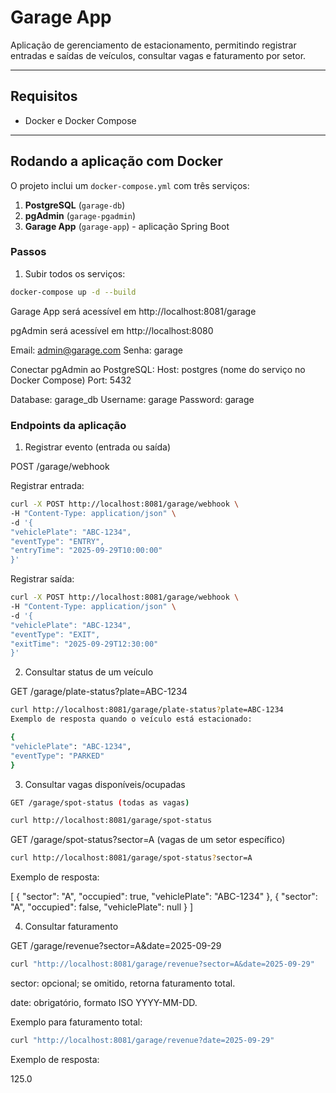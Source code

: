 # Garage App

Aplicação de gerenciamento de estacionamento, permitindo registrar entradas e saídas de veículos, consultar vagas e faturamento por setor.

---

## Requisitos

- Docker e Docker Compose

---

## Rodando a aplicação com Docker

O projeto inclui um `docker-compose.yml` com três serviços:

1. **PostgreSQL** (`garage-db`)
2. **pgAdmin** (`garage-pgadmin`)
3. **Garage App** (`garage-app`) - aplicação Spring Boot

### Passos

1. Subir todos os serviços:

```bash
docker-compose up -d --build
```


Garage App será acessível em http://localhost:8081/garage

pgAdmin será acessível em http://localhost:8080

Email: admin@garage.com
Senha: garage

Conectar pgAdmin ao PostgreSQL:
Host: postgres (nome do serviço no Docker Compose)
Port: 5432

Database: garage_db
Username: garage
Password: garage

### Endpoints da aplicação 

1. Registrar evento (entrada ou saída)

POST /garage/webhook

Registrar entrada:
```bash
curl -X POST http://localhost:8081/garage/webhook \
-H "Content-Type: application/json" \
-d '{
"vehiclePlate": "ABC-1234",
"eventType": "ENTRY",
"entryTime": "2025-09-29T10:00:00"
}'
```

Registrar saída:

```bash
curl -X POST http://localhost:8081/garage/webhook \
-H "Content-Type: application/json" \
-d '{
"vehiclePlate": "ABC-1234",
"eventType": "EXIT",
"exitTime": "2025-09-29T12:30:00"
}'
```

2. Consultar status de um veículo

GET /garage/plate-status?plate=ABC-1234

```bash
curl http://localhost:8081/garage/plate-status?plate=ABC-1234
Exemplo de resposta quando o veículo está estacionado:

{
"vehiclePlate": "ABC-1234",
"eventType": "PARKED"
}
```

3. Consultar vagas disponíveis/ocupadas
```bash
GET /garage/spot-status (todas as vagas)

curl http://localhost:8081/garage/spot-status
```

GET /garage/spot-status?sector=A (vagas de um setor específico)
```bash
curl http://localhost:8081/garage/spot-status?sector=A
```

Exemplo de resposta:

[
{
"sector": "A",
"occupied": true,
"vehiclePlate": "ABC-1234"
},
{
"sector": "A",
"occupied": false,
"vehiclePlate": null
}
]

4. Consultar faturamento

GET /garage/revenue?sector=A&date=2025-09-29
```bash
curl "http://localhost:8081/garage/revenue?sector=A&date=2025-09-29"
```

sector: opcional; se omitido, retorna faturamento total.

date: obrigatório, formato ISO YYYY-MM-DD.

Exemplo para faturamento total:
```bash
curl "http://localhost:8081/garage/revenue?date=2025-09-29"
```

Exemplo de resposta:

125.0